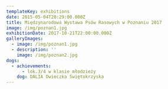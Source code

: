 ```yaml
---
templateKey: exhibitions
date: 2015-05-04T20:29:00.000Z
title: Międzynarodowa Wystawa Psów Rasowych w Poznaniu 2017
image: /img/poznan1.jpg
exhibitionDate: 2017-10-21T22:00:00.000Z
galleryImages:
  - image: /img/poznan1.jpg
  - description: ''
    image: /img/poznan2.jpg
dogs:
  - achievements:
      - lok.3/4 w klasie młodzieży
    dog: DALIA Owieczka Świętokrzyska
---
```


